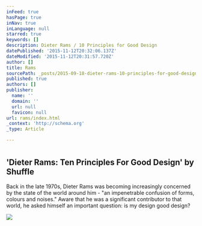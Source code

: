 ```yaml
---
inFeed: true
hasPage: true
inNav: true
inLanguage: null
starred: true
keywords: []
description: Dieter Rams / 10 Principles for Good Design
datePublished: '2015-11-12T20:32:06.137Z'
dateModified: '2015-11-12T20:31:57.720Z'
author: []
title: Rams
sourcePath: _posts/2015-09-18-dieter-rams-10-principles-for-good-design.md
published: true
authors: []
publisher:
  name: ''
  domain: ''
  url: null
  favicon: null
url: rams/index.html
_context: 'http://schema.org'
_type: Article

---
```

# 

<article style=""><h1>'Dieter Rams: Ten Principles For Good Design' by Shuffle</h1><p>Back in the late 1970s, Dieter Rams was becoming increasingly concerned by the state of the world around him - "an impenetrable confusion of forms, colours and noises." Aware that he was a significant contributor to that world, he asked himself an important question: is my design good design?</p><img src="http://rm-content.s3.amazonaws.com/5106c27624819f21b000000e/32/screenshot-e260d240-e1af-11e4-8e6a-2987b35cf139_readyscr_1024.jpg" /></article>